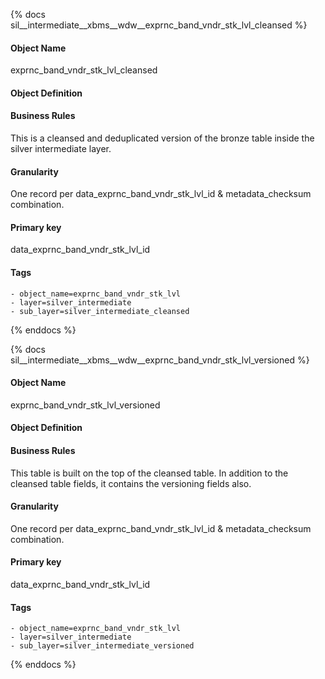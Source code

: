 {% docs sil__intermediate__xbms__wdw__exprnc_band_vndr_stk_lvl_cleansed %}

#### Object Name
exprnc_band_vndr_stk_lvl_cleansed

#### Object Definition


#### Business Rules
This is a cleansed and deduplicated version of the bronze table inside the silver intermediate layer.

#### Granularity
One record per data_exprnc_band_vndr_stk_lvl_id & metadata_checksum combination.

#### Primary key
data_exprnc_band_vndr_stk_lvl_id

#### Tags
    - object_name=exprnc_band_vndr_stk_lvl
    - layer=silver_intermediate
    - sub_layer=silver_intermediate_cleansed

{% enddocs %}

{% docs sil__intermediate__xbms__wdw__exprnc_band_vndr_stk_lvl_versioned %}

#### Object Name
exprnc_band_vndr_stk_lvl_versioned

#### Object Definition


#### Business Rules
This table is built on the top of the cleansed table. In addition to the cleansed table fields, it contains the versioning fields also.

#### Granularity
One record per data_exprnc_band_vndr_stk_lvl_id & metadata_checksum combination.

#### Primary key
data_exprnc_band_vndr_stk_lvl_id

#### Tags
    - object_name=exprnc_band_vndr_stk_lvl
    - layer=silver_intermediate
    - sub_layer=silver_intermediate_versioned

{% enddocs %}